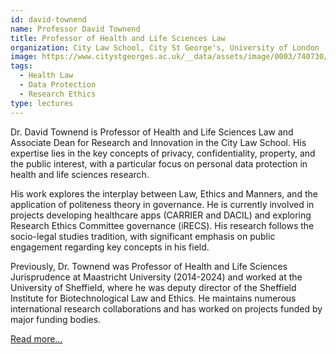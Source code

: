 ```yaml
---
id: david-townend
name: Professor David Townend
title: Professor of Health and Life Sciences Law
organization: City Law School, City St George's, University of London
image: https://www.citystgeorges.ac.uk/__data/assets/image/0003/740730/varieties/breakpoint-max.jpg
tags:
  - Health Law
  - Data Protection
  - Research Ethics
type: lectures
---
```


Dr. David Townend is Professor of Health and Life Sciences Law and Associate Dean for Research and Innovation in the City Law School. His expertise lies in the key concepts of privacy, confidentiality, property, and the public interest, with a particular focus on personal data protection in health and life sciences research.

His work explores the interplay between Law, Ethics and Manners, and the application of politeness theory in governance. He is currently involved in projects developing healthcare apps (CARRIER and DACIL) and exploring Research Ethics Committee governance (iRECS). His research follows the socio-legal studies tradition, with significant emphasis on public engagement regarding key concepts in his field.

Previously, Dr. Townend was Professor of Health and Life Sciences Jurisprudence at Maastricht University (2014-2024) and worked at the University of Sheffield, where he was deputy director of the Sheffield Institute for Biotechnological Law and Ethics. He maintains numerous international research collaborations and has worked on projects funded by major funding bodies.

[Read more...](https://www.citystgeorges.ac.uk/about/people/academics/david-townend) 